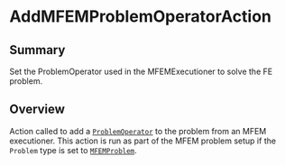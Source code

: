 # AddMFEMProblemOperatorAction

## Summary

Set the ProblemOperator used in the MFEMExecutioner to solve the FE problem.

## Overview

Action called to add a [`ProblemOperator`](source/mfem/problem_operators/ProblemOperator.md) to the
problem from an MFEM executioner. This action is run as part of the MFEM problem setup if the
`Problem` type is set to [`MFEMProblem`](source/mfem/problem/MFEMProblem.md).
